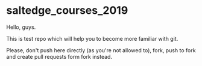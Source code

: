 # saltedge_courses_2019

Hello, guys.

This is test repo which will help you to become more familiar with git.

Please, don't push here directly (as you're not allowed to), fork, push to fork and create pull requests form fork instead.
